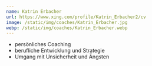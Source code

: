 ```yaml
---
name: Katrin Erbacher
url: https://www.xing.com/profile/Katrin_Erbacher2/cv
image: /static/img/coaches/Katrin_Erbacher.jpg
webp: /static/img/coaches/Katrin_Erbacher.webp
---
```


<ul><li>persönliches Coaching</li><li>berufliche Entwicklung und Strategie</li><li>Umgang mit Unsicherheit und Ängsten</li></ul>